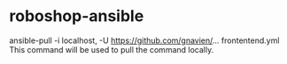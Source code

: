 # roboshop-ansible
ansible-pull -i localhost, -U https://github.com/gnavien/... frontentend.yml This command will be used to pull the command locally.